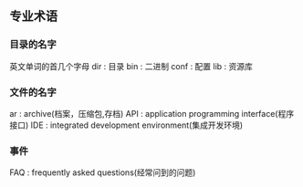 ##  专业术语
###   目录的名字
英文单词的首几个字母
dir : 目录
bin : 二进制
conf : 配置
lib : 资源库


###   文件的名字
ar : archive(档案，压缩包,存档)
API : application programming interface(程序接口)
IDE : integrated development environment(集成开发环境)


###   事件
FAQ : frequently asked questions(经常问到的问题)

